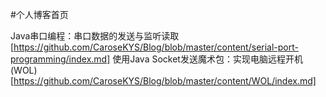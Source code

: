 #个人博客首页


 Java串口编程：串口数据的发送与监听读取[https://github.com/CaroseKYS/Blog/blob/master/content/serial-port-programming/index.md]
 使用Java Socket发送魔术包：实现电脑远程开机(WOL)[https://github.com/CaroseKYS/Blog/blob/master/content/WOL/index.md]
